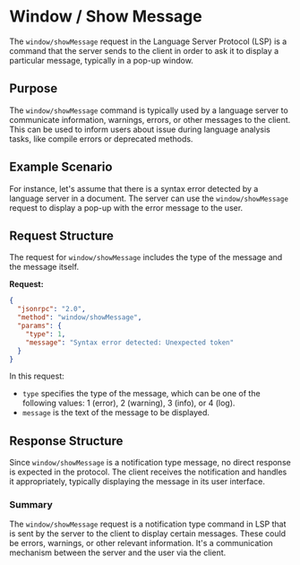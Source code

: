 # Window / Show Message

The `window/showMessage` request in the Language Server Protocol (LSP) is a command that the server sends to the client in order to ask it to display a particular message, typically in a pop-up window.

## Purpose

The `window/showMessage` command is typically used by a language server to communicate information, warnings, errors, or other messages to the client. This can be used to inform users about issue during language analysis tasks, like compile errors or deprecated methods.

## Example Scenario

For instance, let's assume that there is a syntax error detected by a language server in a document. The server can use the `window/showMessage` request to display a pop-up with the error message to the user.

## Request Structure

The request for `window/showMessage` includes the type of the message and the message itself.

**Request:**

```json
{
  "jsonrpc": "2.0",
  "method": "window/showMessage",
  "params": {
    "type": 1,
    "message": "Syntax error detected: Unexpected token"
  }
}
```

In this request:
- `type` specifies the type of the message, which can be one of the following values: 1 (error), 2 (warning), 3 (info), or 4 (log).
- `message` is the text of the message to be displayed.

## Response Structure

Since `window/showMessage` is a notification type message, no direct response is expected in the protocol. The client receives the notification and handles it appropriately, typically displaying the message in its user interface.

### Summary

The `window/showMessage` request is a notification type command in LSP that is sent by the server to the client to display certain messages. These could be errors, warnings, or other relevant information. It's a communication mechanism between the server and the user via the client.
